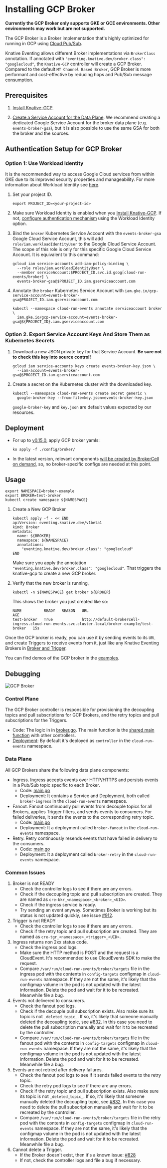 # Installing GCP Broker

**Currently the GCP Broker only supports GKE or GCE environments. Other
environments may work but are not supported.**

The GCP Broker is a Broker implementation that's highly optimized for running in
GCP using [Cloud Pub/Sub](https://cloud.google.com/pubsub).

Knative Eventing allows different Broker implementations via `BrokerClass`
annotation. If annotated with
`"eventing.knative.dev/broker.class": "googlecloud"`, the `Knative-GCP`
controller will create a GCP Broker. Compared to the default
`MT Channel Based Broker`, GCP Broker is more performant and cost-effective by
reducing hops and Pub/Sub message consumption.

## Prerequisites

1. [Install Knative-GCP](./install-knative-gcp.md).

2. [Create a Service Account for the Data Plane](./dataplane-service-account.md#create-a-google-cloud-service-account-to-interact-with-pubsub).
   We recommend creating a dedicated Google Service Account for the broker data
   plane (e.g. `events-broker-gsa`), but it is also possible to use the same GSA
   for both the broker and the sources.

## Authentication Setup for GCP Broker

### Option 1: Use Workload Identity

It is the recommended way to access Google Cloud services from within GKE due to
its improved security properties and manageability. For more information about
Workload Identity see
[here](https://cloud.google.com/kubernetes-engine/docs/how-to/workload-identity).

1.  Set your project ID.

    ```shell
    export PROJECT_ID=<your-project-id>
    ```

1.  Make sure Workload Identity is enabled when you
    [Install Knative-GCP](install-knative-gcp.md). If not,
    [configure authentication mechanism](authentication-mechanisms-gcp.md) using
    the Workload Identity option.

1.  Bind the `broker` Kubernetes Service Account with the `events-broker-gsa`
    Google Cloud Service Account, this will add `role/iam.workloadIdentityUser`
    to the Google Cloud Service Account. The scope of this role is only for this
    specific Google Cloud Service Account. It is equivalent to this command:

    ```shell
    gcloud iam service-accounts add-iam-policy-binding \
      --role roles/iam.workloadIdentityUser \
      --member serviceAccount:$PROJECT_ID.svc.id.goog[cloud-run-events/broker] \
      events-broker-gsa@$PROJECT_ID.iam.gserviceaccount.com
    ```

1.  Annotate the `broker` Kubernetes Service Account with
    `iam.gke.io/gcp-service-account=events-broker-gsa@PROJECT_ID.iam.gserviceaccount.com`

    ```shell
    kubectl --namespace cloud-run-events annotate serviceaccount broker \
      iam.gke.io/gcp-service-account=events-broker-gsa@${PROJECT_ID}.iam.gserviceaccount.com
    ```

### Option 2. Export Service Account Keys And Store Them as Kubernetes Secrets

1. Download a new JSON private key for that Service Account. **Be sure not to
   check this key into source control!**

   ```shell
   gcloud iam service-accounts keys create events-broker-key.json \
     --iam-account=events-broker-gsa@$PROJECT_ID.iam.gserviceaccount.com
   ```

1. Create a secret on the Kubernetes cluster with the downloaded key.

   ```shell
   kubectl --namespace cloud-run-events create secret generic \
     google-broker-key --from-file=key.json=events-broker-key.json
   ```

   `google-broker-key` and `key.json` are default values expected by our
   resources.

## Deployment

- For up to [v0.15.0](https://github.com/google/knative-gcp/tree/v0.15.0), apply
  GCP broker yamls:

  ```shell
  ko apply -f ./config/broker/
  ```

- In the latest version, relevant components
  [will be created by BrokerCell on demand](https://github.com/google/knative-gcp/pull/1170),
  so, no broker-specific configs are needed at this point.

## Usage

```shell
export NAMESPACE=broker-example
export BROKER=test-broker
kubectl create namespace ${NAMESPACE}
```

1. Create a New GCP Broker

   ```shell
   kubectl apply -f - << END
   apiVersion: eventing.knative.dev/v1beta1
   kind: Broker
   metadata:
     name: ${BROKER}
     namespace: ${NAMESPACE}
     annotations:
       "eventing.knative.dev/broker.class": "googlecloud"
   END
   ```

   Make sure you apply the annotation
   `"eventing.knative.dev/broker.class": "googlecloud"`. That triggers the
   knative-gcp to create a new GCP broker.

1. Verify that the new broker is running,

   ```shell
   kubectl -n ${NAMESPACE} get broker ${BROKER}
   ```

   This shows the broker you just created like so:

   ```shell
   NAME          READY   REASON   URL                                                                                                         AGE
   test-broker   True             http://default-brokercell-ingress.cloud-run-events.svc.cluster.local/broker-example/test-broker   15s
   ```

Once the GCP broker is ready, you can use it by sending events to its `URL` and
create Triggers to receive events from it, just like any Knative Eventing
Brokers in [Broker and Trigger](https://knative.dev/docs/eventing/broker/).

You can find demos of the GCP broker in the
[examples](../examples/gcpbroker/README.md).

## Debugging

![GCP Broker](images/GCPBroker.png)

### Control Plane

The GCP Broker controller is responsible for provisioning the decoupling topics
and pull subscriptions for GCP Brokers, and the retry topics and pull
subscriptions for the Triggers.

- Code: The logic in in
  [broker.go](https://github.com/google/knative-gcp/blob/main/pkg/reconciler/broker/broker.go).
  The main function is the
  [shared main function](https://github.com/google/knative-gcp/blob/main/cmd/controller/main.go)
  with other controllers.
- [Deployment](https://github.com/google/knative-gcp/blob/main/config/500-controller.yaml):
  By default it's deployed as `controller` in the `cloud-run-events` namespace.

### Data Plane

All GCP Brokers share the following data plane components:

- Ingress. Ingress accepts events over HTTP/HTTPS and persists events in a
  Pub/Sub topic specific to each Broker.
  - Code:
    [main.go](https://github.com/google/knative-gcp/blob/main/cmd/broker/ingress/main.go)
  - Deployment: It contains a Service and Deployment, both called
    `broker-ingress` in the `cloud-run-events` namespace.
- Fanout. Fanout continuously pull events from decouple topics for all Brokers,
  applies Trigger filters, and sends events to consumers. For failed deliveries,
  it sends the events to the corresponding retry topic.
  - Code:
    [main.go](https://github.com/google/knative-gcp/blob/main/cmd/broker/fanout/main.go)
  - Deployment: It a deployment called `broker-fanout` in the `cloud-run-events`
    namespace.
- Retry. Retry continuously resends events that have failed in delivery to the
  consumers.
  - Code:
    [main.go](https://github.com/google/knative-gcp/blob/main/cmd/broker/retry/main.go)
  - Deployment: It a deployment called `broker-retry` in the `cloud-run-events`
    namespace.

### Common Issues

1. Broker is not READY
   - Check the controller logs to see if there are any errors.
   - Check if the decoupling topic and pull subscription are created. They are
     named as `cre-bkr_<namespace>_<broker>_<UID>`.
   - Check if the ingress service is ready.
   - Try sending an event anyway. Sometimes Broker is working but its status is
     not updated quickly, see issue
     [#912](https://github.com/google/knative-gcp/issues/912).
1. Trigger is not READY
   - Check the controller logs to see if there are any errors.
   - Check if the retry topic and pull subscription are created. They are named
     as `cre-tgr_<namespace>_<trigger>_<UID>`.
1. Ingress returns non 2xx status code.
   - Check the ingress pod logs.
   - Make sure the HTTP method is POST and the request is a CloudEvent. It's
     recommended to use CloudEvents SDK to make the request.
   - Compare `/var/run/cloud-run-events/broker/targets` file in the ingress pod
     with the contents in `config-targets` configmap in `cloud-run-events`
     namespace. If they are not the same, it's likely that the configmap volume
     in the pod is not updated with the latest information. Delete the pod and
     wait for it to be recreated. Meanwhile file a bug.
1. Events not delivered to consumers.
   - Check the fanout pod logs.
   - Check if the decouple pull subscription exists. Also make sure its topic is
     not `_deleted_topic_`. If so, it's likely that someone manually deleted the
     decoupling topic, see
     [#832](https://github.com/google/knative-gcp/issues/832). In this case you
     need to delete the pull subscription manually and wait for it to be
     recreated by the controller.
   - Compare `/var/run/cloud-run-events/broker/targets` file in the fanout pod with
     the contents in `config-targets` configmap in `cloud-run-events` namespace. If
     they are not the same, it's likely that the configmap volume in the pod is
     not updated with the latest information. Delete the pod and wait for it to
     be recreated. Meanwhile file a bug.
1. Events are not retried after delivery failures.
   - Check the fanout pod logs to see if it sends failed events to the retry
     topic.
   - Check the retry pod logs to see if there are any errors.
   - Check if the retry topic and pull subscription exists. Also make sure its
     topic is not `_deleted_topic_`. If so, it's likely that someone manually
     deleted the decoupling topic, see
     [#832](https://github.com/google/knative-gcp/issues/832). In this case you
     need to delete the pull subscription manually and wait for it to be
     recreated by the controller.
   - Compare `/var/run/cloud-run-events/broker/targets` file in the retry pod with
     the contents in `config-targets` configmap in `cloud-run-events` namespace. If
     they are not the same, it's likely that the configmap volume in the pod is
     not updated with the latest information. Delete the pod and wait for it to
     be recreated. Meanwhile file a bug.
1. Cannot delete a Trigger.
   - If the Broker doesn't exist, then it's a known issue:
     [#828](https://github.com/google/knative-gcp/issues/828)
   - If not, check the controller logs and file a bug if necessary.
